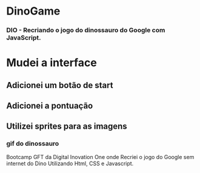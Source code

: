 # DinoGame
### DIO - Recriando o jogo do dinossauro do Google com JavaScript.
# Mudei a interface
## Adicionei um botão de start 
## Adicionei a pontuação
## Utilizei sprites para as imagens
### gif do dinossauro

Bootcamp GFT da Digital Inovation One onde Recriei o jogo do Google sem internet do Dino 
Utilizando Html, CSS e Javascript.

